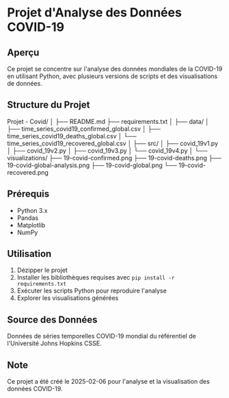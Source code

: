 # Projet d'Analyse des Données COVID-19

## Aperçu
Ce projet se concentre sur l'analyse des données mondiales de la COVID-19 en utilisant Python, avec plusieurs versions de scripts et des visualisations de données.

## Structure du Projet
Projet - Covid/
│
├── README.md
├── requirements.txt
│
├── data/
│   ├── time_series_covid19_confirmed_global.csv
│   ├── time_series_covid19_deaths_global.csv
│   └── time_series_covid19_recovered_global.csv
│
├── src/
│   ├── covid_19v1.py
│   ├── covid_19v2.py
│   ├── covid_19v3.py
│   └── covid_19v4.py
│
└── visualizations/
    ├── 19-covid-confirmed.png
    ├── 19-covid-deaths.png
    ├── 19-covid-global-analysis.png
    ├── 19-covid-global.png
    └── 19-covid-recovered.png

## Prérequis
- Python 3.x
- Pandas
- Matplotlib
- NumPy

## Utilisation
1. Dézipper le projet
2. Installer les bibliothèques requises avec `pip install -r requirements.txt`
3. Exécuter les scripts Python pour reproduire l'analyse
4. Explorer les visualisations générées

## Source des Données
Données de séries temporelles COVID-19 mondial du référentiel de l'Université Johns Hopkins CSSE.

## Note
Ce projet a été créé le 2025-02-06 pour l'analyse et la visualisation des données COVID-19.